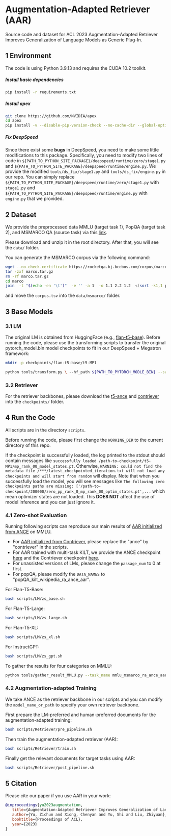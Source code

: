 # Augmentation-Adapted Retriever (AAR)

Source code and dataset for ACL 2023 Augmentation-Adapted Retriever Improves Generalization of Language Models as Generic Plug-In.

## 1 Environment

The code is using Python 3.9.13 and requires the CUDA 10.2 toolkit.

##### Install basic dependencies

```bash
pip install -r requirements.txt
```

##### Install apex

```bash
git clone https://github.com/NVIDIA/apex
cd apex
pip install -v --disable-pip-version-check --no-cache-dir --global-option="--cpp_ext" --global-option="--cuda_ext" ./
```

##### Fix DeepSpeed

Since there exist some **bugs** in DeepSpeed, you need to make some little modifications to this package. Specifically, you need to modify two lines of code in `${PATH_TO_PYTHON_SITE_PACKAGE}/deepspeed/runtime/zero/stage1.py` and `${PATH_TO_PYTHON_SITE_PACKAGE}/deepspeed/runtime/engine.py`. We provide the modified `tools/ds_fix/stage1.py` and `tools/ds_fix/engine.py` in our repo. You can simply replace `${PATH_TO_PYTHON_SITE_PACKAGE}/deepspeed/runtime/zero/stage1.py` with `stage1.py` and `${PATH_TO_PYTHON_SITE_PACKAGE}/deepspeed/runtime/engine.py` with `engine.py` that we provided.

## 2 Dataset

We provide the preprocessed data MMLU (target task 1), PopQA (target task 2), and MSMARCO QA (source task) via this [link](https://drive.google.com/file/d/1uYCGYXkYF3eMDbHTR2gSv1nmS_2bP-ZE/view?usp=share_link).

Please download and unzip it in the root directory. After that, you will see the `data/` folder.

You can generate the MSMARCO corpus via the following command:

```bash
wget --no-check-certificate https://rocketqa.bj.bcebos.com/corpus/marco.tar.gz
tar -zxf marco.tar.gz
rm -rf marco.tar.gz
cd marco
join  -t "$(echo -en '\t')"  -e '' -a 1  -o 1.1 2.2 1.2  <(sort -k1,1 para.txt) <(sort -k1,1 para.title.txt) | sort -k1,1 -n > corpus.tsv
```

and move the `corpus.tsv` into the `data/msmarco/` folder.

## 3 Base Models

### 3.1 LM

The original LM is obtained from HuggingFace (e.g., [flan-t5-base](https://huggingface.co/google/flan-t5-base)). Before running the code, please use the transforming scripts to transfer the original pytorch_model.bin model checkpoints to fit in our DeepSpeed + Megatron framework:

```bash
mkdir -p checkpoints/flan-t5-base/t5-MP1

python tools/transform.py \ --hf_path ${PATH_TO_PYTORCH_MODLE_BIN} --save_path "./checkpoints/flan-t5-base/t5-MP1" --half
```

### 3.2 Retriever

For the retriever backbones, please download the [t5-ance](https://huggingface.co/OpenMatch/t5-ance) and [contriever](https://huggingface.co/facebook/contriever-msmarco) into the `checkpoints/` folder.

## 4 Run the Code

All scripts are in the directory `scripts`.

Before running the code, please first change the `WORKING_DIR` to the current directory of this repo.

If the checkpoint is successfully loaded, the log printed to the stdout should contain messages like `successfully loaded /path-to-checkpoint/t5-MP1/mp_rank_00_model_states.pt`. Otherwise, `WARNING: could not find the metadata file /***/latest_checkpointed_iteration.txt will not load any checkpoints and will start from random` will display. Note that when you successfully load the model, you will see messages like `The following zero checkpoints paths are missing: ['/path-to-checkpoint/200000/zero_pp_rank_0_mp_rank_00_optim_states.pt',...` which mean optimizer states are not loaded. This **DOES NOT** affect the use of model inference and you can just ignore it.

### 4.1 Zero-shot Evaluation

Running following scripts can reproduce our main results of [AAR initialized from ANCE](https://huggingface.co/OpenMatch/AAR-ANCE) on MMLU.

- For [AAR initialized from Contriever](https://huggingface.co/OpenMatch/AAR-Contriever), please replace the "ance" by "contriever" in the scripts.
- For AAR trained with multi-task KILT, we provide the ANCE checkpoint [here](https://huggingface.co/OpenMatch/AAR-ANCE-KILT) and the Contriever checkpoint [here](https://huggingface.co/OpenMatch/AAR-Contriever-KILT).
- For unassisted versions of LMs, please change the `passage_num` to 0 at first.
- For popQA, please modify the `DATA_NAMES` to "popQA_kilt_wikipedia_ra_ance_aar".

For Flan-T5-Base:

```bash
bash scripts/LM/zs_base.sh
```

For Flan-T5-Large:

```bash
bash scripts/LM/zs_large.sh
```

For Flan-T5-XL:

```bash
bash scripts/LM/zs_xl.sh
```

For InstructGPT:

```bash
bash scripts/LM/zs_gpt.sh
```

To gather the results for four categories on MMLU:

```bash
python tools/gather_result_MMLU.py --task_name mmlu_msmarco_ra_ance_aar --method_name flan-t5-base --score 41.70
```

### 4.2 Augmentation-adapted Training

We take ANCE as the retriever backbone in our scripts and you can modify the `model_name_or_path` to specify your own retriever backbone.

First prepare the LM-preferred and human-preferred documents for the augmentation-adapted training:

```bash
bash scripts/Retriever/pre_pipeline.sh
```

Then train the augmentation-adapted retriever (AAR):

```bash
bash scripts/Retriever/train.sh
```

Finally get the relevant documents for target tasks using AAR:

```bash
bash scripts/Retriever/post_pipeline.sh
```

## 5 Citation

Please cite our paper if you use AAR in your work:

```bibtex
@inproceedings{yu2023augmentation,
   title={Augmentation-Adapted Retriever Improves Generalization of Language Models as Generic Plug-In},
   author={Yu, Zichun and Xiong, Chenyan and Yu, Shi and Liu, Zhiyuan},
   booktitle={Proceedings of ACL},
   year={2023}
}
```